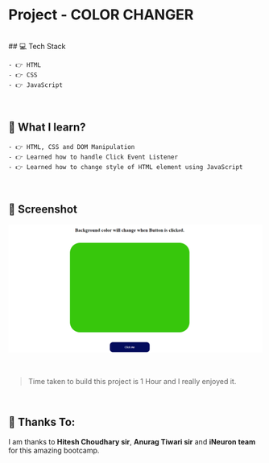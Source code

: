 # Project - COLOR CHANGER
<br>
## 💻 Tech Stack

    - 👉 HTML
    - 👉 CSS
    - 👉 JavaScript

<br>

## 📌 What I learn?

    - 👉 HTML, CSS and DOM Manipulation
    - 👉 Learned how to handle Click Event Listener
    - 👉 Learned how to change style of HTML element using JavaScript

<br>

## 📸 Screenshot

![ScreenShot](./Image/Screenshot.png)

<br>

> Time taken to build this project is 1 Hour and I really enjoyed it.

<br>


## 🙌 Thanks To:

I am thanks to **Hitesh Choudhary sir**, **Anurag Tiwari sir** and **iNeuron team** for this amazing bootcamp.
